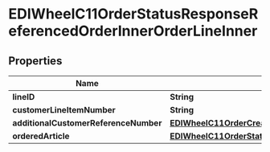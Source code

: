

# EDIWheelC11OrderStatusResponseReferencedOrderInnerOrderLineInner


## Properties

| Name | Type | Description | Notes |
|------------ | ------------- | ------------- | -------------|
|**lineID** | **String** |  |  |
|**customerLineItemNumber** | **String** |  |  [optional] |
|**additionalCustomerReferenceNumber** | [**EDIWheelC11OrderCreationRequestBlanketOrderReference**](EDIWheelC11OrderCreationRequestBlanketOrderReference.md) |  |  [optional] |
|**orderedArticle** | [**EDIWheelC11OrderStatusResponseReferencedOrderInnerOrderLineInnerOrderedArticle**](EDIWheelC11OrderStatusResponseReferencedOrderInnerOrderLineInnerOrderedArticle.md) |  |  |



